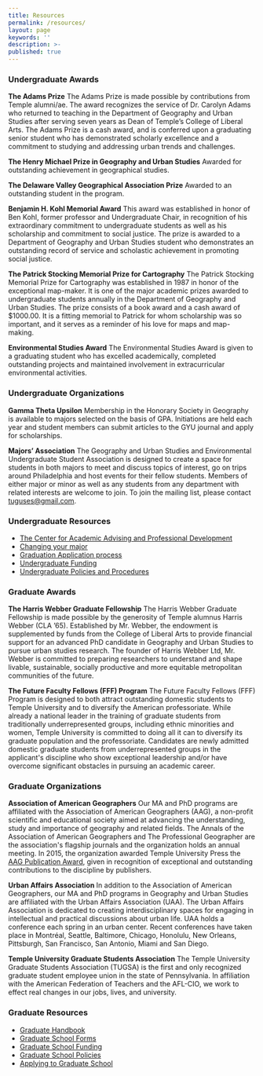 ```yaml
---
title: Resources
permalink: /resources/
layout: page
keywords: ''
description: >-
published: true
---
```

### Undergraduate Awards

**The Adams Prize**
The Adams Prize is made possible by contributions from Temple alumni/ae. The award recognizes the service of Dr. Carolyn Adams who returned to teaching in the Department of Geography and Urban Studies after serving seven years as Dean of Temple’s College of Liberal Arts. The Adams Prize is a cash award, and is conferred upon a graduating senior student who has demonstrated scholarly excellence and a commitment to studying and addressing urban trends and challenges.

**The Henry Michael Prize in Geography and Urban Studies**
Awarded for outstanding achievement in geographical studies.

**The Delaware Valley Geographical Association Prize**
Awarded to an outstanding student in the program.

**Benjamin H. Kohl Memorial Award**
This award was established in honor of Ben Kohl, former professor and Undergraduate Chair, in recognition of his extraordinary commitment to undergraduate students as well as his scholarship and commitment to social justice. The prize is awarded to a Department of Geography and Urban Studies student who demonstrates an outstanding record of service and scholastic achievement in promoting social justice. 

**The Patrick Stocking Memorial Prize for Cartography**
The Patrick Stocking Memorial Prize for Cartography was established in 1987 in honor of the exceptional map-maker. It is one of the major academic prizes awarded to undergraduate students annually in the Department of Geography and Urban Studies. The prize consists of a book award and a cash award of $1000.00. It is a fitting memorial to Patrick for whom scholarship was so important, and it serves as a reminder of his love for maps and map-making.

**Environmental Studies Award**
The Environmental Studies Award is given to a graduating student who has excelled academically, completed outstanding projects and maintained involvement in extracurricular environmental activities. 

### Undergraduate Organizations

**Gamma Theta Upsilon**
Membership in the Honorary Society in Geography is available to majors selected on the basis of GPA. Initiations are held each year and student members can submit articles to the GYU journal and apply for scholarships.

**Majors’ Association**
The Geography and Urban Studies and Environmental Undergraduate Student Association is designed to create a space for students in both majors to meet and discuss topics of interest, go on trips around Philadelphia and host events for their fellow students. Members of either major or minor as well as any students from any department with related interests are welcome to join. To join the mailing list, please contact [tuguses@gmail.com](mailto:tuguses@gmail.com).

### Undergraduate Resources
- [The Center for Academic Advising and Professional Development](https://liberalarts.temple.edu/advising)
- [Changing your major](http://www.temple.edu/studentaffairs/orientation/freshman-orientation/changing-your-major.asp)
- [Graduation Application process](http://www.temple.edu/registrar/students/graduation)
- [Undergraduate Funding](http://sfs.temple.edu/)
- [Undergraduate Policies and Procedures](http://bulletin.temple.edu/undergraduate/academic-policies/)

### Graduate Awards

**The Harris Webber Graduate Fellowship**
The Harris Webber Graduate Fellowship is made possible by the generosity of Temple alumnus Harris Webber (CLA ’65). Established by Mr. Webber, the endowment is supplemented by funds from the College of Liberal Arts to provide financial support for an advanced PhD candidate in Geography and Urban Studies to pursue urban studies research. The founder of Harris Webber Ltd, Mr. Webber is committed to preparing researchers to understand and shape livable, sustainable, socially productive and more equitable metropolitan communities of the future. 

**The Future Faculty Fellows (FFF) Program**
The Future Faculty Fellows (FFF) Program is designed to both attract outstanding domestic students to Temple University and to diversify the American professoriate. While already a national leader in the training of graduate students from traditionally underrepresented groups, including ethnic minorities and women, Temple University is committed to doing all it can to diversify its graduate population and the professoriate. Candidates are newly admitted domestic graduate students from underrepresented groups in the applicant's discipline who show exceptional leadership and/or have overcome significant obstacles in pursuing an academic career.

### Graduate Organizations

**Association of American Geographers**
Our MA and PhD programs are affiliated with the Association of American Geographers (AAG), a non-profit scientific and educational society aimed at advancing the understanding, study and importance of geography and related fields. The Annals of the Association of American Geographers and The Professional Geographer are the association's flagship journals and the organization holds an annual meeting. In 2015, the organization awarded Temple University Press the [AAG Publication Award](https://news.temple.edu/news/2015-12-08/awards-temple-university-press), given in recognition of exceptional and outstanding contributions to the discipline by publishers.

**Urban Affairs Association**
In addition to the Association of American Geographers, our MA and PhD programs in Geography and Urban Studies are affiliated with the Urban Affairs Association (UAA). The Urban Affairs Association is dedicated to creating interdisciplinary spaces for engaging in intellectual and practical discussions about urban life. UAA holds a conference each spring in an urban center. Recent conferences have taken place in Montréal, Seattle, Baltimore, Chicago, Honolulu, New Orleans, Pittsburgh, San Francisco, San Antonio, Miami and San Diego. 

**Temple University Graduate Students Association**
The Temple University Graduate Students Association (TUGSA) is the first and only recognized graduate student employee union in the state of Pennsylvania. In affiliation with the American Federation of Teachers and the AFL-CIO, we work to effect real changes in our jobs, lives, and university. 

### Graduate Resources
- [Graduate Handbook](https://liberalarts.temple.edu/sites/liberalarts/files/GUS-MA-PhD-graduatehandbook2016-2017.pdf)
- [Graduate School Forms](http://www.temple.edu/grad/forms/index.htm)
- [Graduate School Funding](http://www.temple.edu/grad/finances/index.htm)
- [Graduate School Policies](http://www.temple.edu/grad/policies/index.htm)
- [Applying to Graduate School](http://www.temple.edu/grad/admissions/howtoapply.htm)









